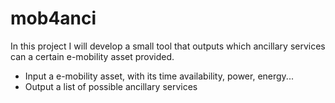 # mob4anci

In this project I will develop a small tool that outputs which ancillary services can a certain e-mobility asset provided.
- Input a e-mobility asset, with its time availability, power, energy...
- Output a list of possible ancillary services